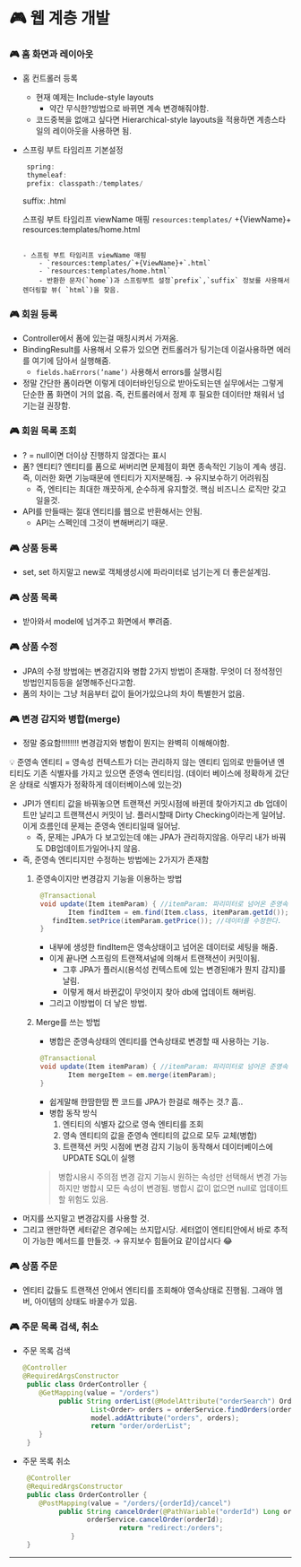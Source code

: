 # 🎮 웹 계층 개발

### 🎮 홈 화면과 레이아웃

- 홈 컨트롤러 등록
    - 현재 예제는 Include-style layouts
        - 약간 무식한?방법으로 바뀌면 계속 변경해줘야함.
    - 코드중복을 없애고 싶다면 Hierarchical-style layouts을 적용하면 계층스타일의 레이아웃을 사용하면 됨.
- 스프링 부트 타임리프 기본설정
    
    ```java
     spring:
     thymeleaf:
     prefix: classpath:/templates/
    ```
     suffix: .html
     
     스프링 부트 타임리프 viewName 매핑
    `
     resources:templates/
     `
     +{ViewName}+ 
    resources:templates/home.html
    ```
    
    - 스프링 부트 타임리프 viewName 매핑
        - `resources:templates/`+{ViewName}+`.html`
        - `resources:templates/home.html`
        - 반환한 문자(`home`)과 스프링부트 설정`prefix`,`suffix` 정보를 사용해서 렌더링할 뷰( `html`)을 찾음.

### 🎮 회원 등록

- Controller에서 폼에 있는걸 매칭시켜서 가져옴.
- BindingResult를 사용해서 오류가 있으면 컨트롤러가 팅기는데 이걸사용하면 에러를 여기에 담아서 실행해줌.
    - `fields.haErrors(’name’)` 사용해서 errors를 실행시킴
- 정말 간단한 폼이라면 이렇게 데이터바인딩으로 받아도되는덴 실무에서는 그렇게 단순한 폼 화면이 거의 없음. 즉, 컨트롤러에서 정제 후 필요한 데이터만 채워서 넘기는걸 권장함.

### 🎮 회원 목록 조회

- ? = null이면 더이상 진행하지 않겠다는 표시
- 폼? 엔티티? 엔티티를 폼으로 써버리면 문제점이 화면 종속적인 기능이 계속 생김. 즉, 이러한 화면 기능때문에 엔티티가 지저분해짐. → 유지보수하기 어려워짐
    - 즉, 엔티티는 최대한 깨끗하게, 순수하게 유지할것. 핵심 비즈니스 로직만 갖고일을것.
- API를 만들때는 절대 엔티티를 웹으로 반환해서는 안됨.
    - API는 스펙인데 그것이 변해버리기 때문.

### 🎮 상품 등록

- set, set 하지말고 new로 객체생성시에 파라미터로 넘기는게 더 좋은설계임.

### 🎮 상품 목록

- 받아와서 model에 넘겨주고 화면에서 뿌려줌.

### 🎮 상품 수정

- JPA의 수정 방법에는 변경감지와 병합 2가지 방법이 존재함. 무엇이 더 정석정인 방법인지등등을 설명해주신다고함.
- 폼의 차이는 그냥 처음부터 값이 들어가있으냐의 차이 특별한거 없음.

### 🎮 변경 감지와 병합(merge)

- 정말 중요함!!!!!!!! 변경감지와 병합이 뭔지는 완벽히 이해해야함.

<aside>
💡 준영속 엔티티
= 영속성 컨텍스트가 더는 관리하지 않는 엔티티
임의로 만들어낸 엔티티도 기존 식별자를 가지고 있으면 준영속 엔티티임.
(데이터 베이스에 정확하게 갔단 온 상태로 식별자가 정확하게 데이터베이스에 있는것)

</aside>

- JPI가 엔티티 값을 바꿔놓으면 트랜잭션 커밋시점에 바뀐데 찾아가지고 db 업데이트만 날리고 트랜잭션시 커밋이 남. 플러시할때 Dirty Checking이라는게 일어남. 이게 흐름인데 문제는 준영속 엔티티일때 일어남.
    - 즉, 문제는 JPA가 다 보고있는데 얘는 JPA가 관리하지않음. 아무리 내가 바꿔도 DB업데이트가일어나지 않음.
- 즉, 준영속 엔티티지만 수정하는 방법에는 2가지가 존재함
    1. 준영속이지만 변경감지 기능을 이용하는 방법
        
        ```java
         @Transactional
         void update(Item itemParam) { //itemParam: 파리미터로 넘어온 준영속 상태의 엔티티
        		Item findItem = em.find(Item.class, itemParam.getId()); //같은 엔티티를 조회한다.
            findItem.setPrice(itemParam.getPrice()); //데이터를 수정한다.
         }
        ```
        
        - 내부에 생성한 findItem은 영속상태이고 넘어온 데이터로 세팅을 해줌.
        - 이게 끝나면 스프링의 트랜잭셔널에 의해서 트랜잭션이 커밋이됨.
            - 그후 JPA가 플러시(용석성 컨텍스트에 있는 변경된애가 뭔지 감지)를 날림.
            - 이렇게 해서 바뀐값이 무엇이지 찾아 db에 업데이트 해버림.
        - 그리고 이방법이 더 낳은 방법.
    2. Merge를 쓰는 방법
        - 병합은 준영속상태의 엔티티를 연속상태로 변경할 때 사용하는 기능.
        
        ```java
         @Transactional
         void update(Item itemParam) { //itemParam: 파리미터로 넘어온 준영속 상태의 엔티티
        		Item mergeItem = em.merge(itemParam);
         }
        ```
        
        - 쉽게말해 한땀한땀 짠 코드를 JPA가 한걸로 해주는 것.? 흠..
        - 병합 동작 방식
            1. 엔티티의 식별자 값으로 영속 엔티티를 조회
            2. 영속 엔티티의 값을 준영속 엔티티의 값으로 모두 교체(병합)
            3. 트랜잭션 커밋 시점에 변경 감지 기능이 동작해서 데이터베이스에 UPDATE SQL이 실행
        
        > 병합시용시 주의점
        변경 감지 기능시 원하는 속성만 선택해서 변경 가능하지만 병합시 모든 속성이 변경됨. 
        병합시 값이 없으면 null로 업데이트할 위험도 있음.
        > 
- 머지를 쓰지말고 변경감지를 사용할 것.
- 그리고 왠만하면 세터같은 경우에는 쓰지맙시당. 세터없이 엔티티안에서 바로 추적이 가능한 메서드를 만들것.  → 유지보수 힘들어요 같이삽시다 😂

### 🎮 상품 주문

- 엔티티 값들도 트랜잭션 안에서 엔티티를 조회해야 영속상태로 진행됨. 그래야 멤버, 아이템의 상태도 바꿀수가 있음.

### 🎮 주문 목록 검색, 취소

- 주문 목록 검색
    
    ```java
    @Controller
    @RequiredArgsConstructor
     public class OrderController {
        @GetMapping(value = "/orders")
    		 public String orderList(@ModelAttribute("orderSearch") OrderSearch orderSearch, Model model) {
    				 List<Order> orders = orderService.findOrders(orderSearch);
    				 model.addAttribute("orders", orders);
    				 return "order/orderList";
        }
     }
    ```
    
- 주문 목록 취소
    
    ```java
     @Controller
     @RequiredArgsConstructor
     public class OrderController {
        @PostMapping(value = "/orders/{orderId}/cancel")
    		 public String cancelOrder(@PathVariable("orderId") Long orderId) {
    		        orderService.cancelOrder(orderId);
    						return "redirect:/orders";
    		    }
     }
    ```
    

---
